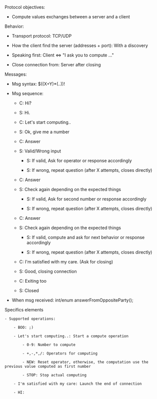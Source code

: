 
Protocol objectives:

- Compute values exchanges between a server and a client

Behavior:

- Transport protocol: TCP/UDP

- How the client find the server (addresses + port): With a discovery

- Speaking first: Client <=> "I ask you to compute ..."

- Close connection from: Server after closing 

Messages:

- Msg syntax: $((X+Y)\*(..))!

- Msg sequence: 

	- C: Hi?

	- S: Hi.

	- C: Let's start computing..

	- S: Ok, give me a number

	- C: Answer

	- S: Valid/Wrong input

		- S: If valid, Ask for operator or response accordingly

		- S: If wrong, repeat question (after X attempts, closes directly)

	- C: Answer

	- S: Check again depending on the expected things

		- S: If valid, Ask for second number or response accordingly

		- S: If wrong, repeat question (after X attempts, closes directly)

	- C: Answer

	- S: Check again depending on the expected things

		- S: If valid, compute and ask for next behavior or response accordingly

		- S: If wrong, repeat question (after X attempts, closes directly)

	- C: I'm satisfied with my care. (Ask for closing)

	- S: Good, closing connection

	- C: Exiting too

	- S: Closed

- When msg received: int/enum answerFromOppositeParty();

Specifics elements

	- Supported operations:

		- BOO: ;)

		- Let's start computing..: Start a compute operation

			- 0-9: Number to compute

			- +,-,*,/: Operators for computing

			- NEW: Reset operator, otherwise, the computation use the previous value computed as first number

			- STOP: Stop actual computing

		- I'm satisfied with my care: Launch the end of connection

		- HI:


